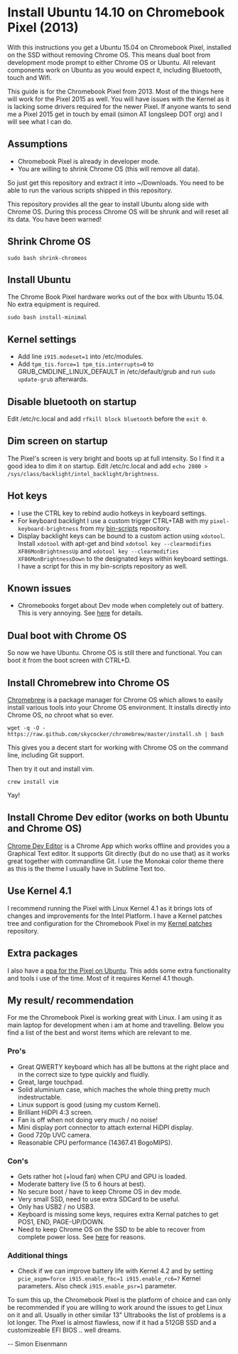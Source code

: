 Install Ubuntu 14.10 on Chromebook Pixel (2013)
===============================================

With this instructions you get a Ubuntu 15.04 on Chromebook Pixel, installed
on the SSD without removing Chrome OS. This means dual boot from development
mode prompt to either Chrome OS or Ubuntu. All relevant components work on
Ubuntu as you would expect it, including Bluetooth, touch and Wifi.

This guide is for the Chromebook Pixel from 2013. Most of the things here
will work for the Pixel 2015 as well. You will have issues with the Kernel as
it is lacking some drivers required for the newer Pixel. If anyone wants to
send me a Pixel 2015 get in touch by email (simon AT longsleep DOT org) and I
will see what I can do.

## Assumptions

 - Chromebook Pixel is already in developer mode.
 - You are willing to shrink Chrome OS (this will remove all data).

So just get this repository and extract it into ~/Downloads. You need to be able
to run the various scripts shipped in this repository.

This repository provides all the gear to install Ubuntu along side with Chrome
OS. During this process Chrome OS will be shrunk and will reset all its data.
You have been warned!

## Shrink Chrome OS

    sudo bash shrink-chromeos

## Install Ubuntu

  The Chrome Book Pixel hardware works out of the box with Ubuntu 15.04. No
  extra equipment is required.

    sudo bash install-minimal

## Kernel settings

  - Add line `i915.modeset=1` into /etc/modules.
  - Add `tpm_tis.force=1 tpm_tis.interrupts=0` to GRUB_CMDLINE_LINUX_DEFAULT in
    /etc/default/grub and run `sudo update-grub` afterwards.

## Disable bluetooth on startup

  Edit /etc/rc.local and add `rfkill block bluetooth` before the `exit 0`.

## Dim screen on startup

  The Pixel's screen is very bright and boots up at full intensity. So I find
  it a good idea to dim it on startup. Edit /etc/rc.local and add
  `echo 2800 > /sys/class/backlight/intel_backlight/brightness`.

## Hot keys

  - I use the CTRL key to rebind audio hotkeys in keyboard settings.
  - For keyboard backlight I use a custom trigger CTRL+TAB with my
    `pixel-keyboard-brightness` from my [bin-scripts](https://github.com/longsleep/bin-scripts) repository.
  - Display backlight keys can be bound to a custom action using `xdotool`.
    Install `xdotool` with apt-get and bind `xdotool key --clearmodifies XF86MonBrightnessUp`
    and `xdotool key --clearmodifies XF86MonBrightnessDown` to the designated
    keys within keyboard settings. I have a script for this in my bin-scripts
    repository as well.

## Known issues

  - Chromebooks forget about Dev mode when completely out of battery. This is
    very annoying. See [here](http://dev.chromium.org/chromium-os/developer-information-for-chrome-os-devices/workaround-for-battery-discharge-in-dev-mode) for
    details.

## Dual boot with Chrome OS

  So now we have Ubuntu. Chrome OS is still there and functional. You can boot
  it from the boot screen with CTRL+D.

## Install Chromebrew into Chrome OS

  [Chromebrew](http://skycocker.github.io/chromebrew/) is a package manager for
  Chrome OS which allows to easily install various tools into your Chrome OS
  environment. It installs directly into Chrome OS, no chroot what so ever.

    wget -q -O - https://raw.github.com/skycocker/chromebrew/master/install.sh | bash

  This gives you a decent start for working with Chrome OS on the command line,
  including Git support.

  Then try it out and install vim.

    crew install vim

  Yay!

## Install Chrome Dev editor (works on both Ubuntu and Chrome OS)

  [Chrome Dev Editor](https://chrome.google.com/webstore/detail/chrome-dev-editor-develop/pnoffddplpippgcfjdhbmhkofpnaalpg)
  is a Chrome App which works offline and provides you a Graphical Text editor.
  It supports Git directly (but do no use that) as it works great together with
  commandline Git. I use the Monokai color theme there as this is the theme I
  usually have in Sublime Text too.

## Use Kernel 4.1

  I recommend running the Pixel with Linux Kernel 4.1 as it brings lots of
  changes and improvements for the Intel Platform. I have a Kernel patches
  tree and configuration for the Chromebook Pixel in my [Kernel patches](https://github.com/longsleep/linux_patches/tree/pixel) repository.

## Extra packages

  I also have a [ppa for the Pixel on Ubuntu](https://launchpad.net/~longsleep/+archive/ubuntu/pixel-extras). This adds some extra functionality and tools i use of the
  time. Most of it requires Kernel 4.1 though.

## My result/ recommendation

  For me the Chromebook Pixel is working great with Linux. I am using it as
  main laptop for development when i am at home and travelling. Below you find
  a list of the best and worst items which are relevant to me.

### Pro's

  + Great QWERTY keyboard which has all be buttons at the right place and in
    the correct size to type quickly and fluidly.
  + Great, large touchpad.
  + Solid aluminium case, which maches the whole thing pretty much
    indestructable.
  + Linux support is good (using my custom Kernel).
  + Brilliant HiDPI 4:3 screen.
  + Fan is off when not doing very much / no noise!
  + Mini display port connector to attach external HiDPI display.
  + Good 720p UVC camera.
  + Reasonable CPU performance (14367.41 BogoMIPS).

### Con's

  - Gets rather hot (+loud fan) when CPU and GPU is loaded.
  - Moderate battery live (5 to 6 hours at best).
  - No secure boot / have to keep Chrome OS in dev mode.
  - Very small SSD, need to use extra SDCard to be useful.
  - Only has USB2 / no USB3.
  - Keyboard is missing some keys, requires extra Kernal patches to get
    POS1, END, PAGE-UP/DOWN.
  - Need to keep Chrome OS on the SSD to be able to recover from complete
    power loss. See [here](http://dev.chromium.org/chromium-os/developer-information-for-chrome-os-devices/workaround-for-battery-discharge-in-dev-mode) for
    reasons.

### Additional things

  - Check if we can improve battery life with Kernel 4.2 and
    by setting `pcie_aspm=force i915.enable_fbc=1 i915.enable_rc6=7`
    Kernel parameters. Also check `i915.enable_psr=1` parameter.


To sum this up, the Chromebook Pixel is the platform of choice and can only
be recommended if you are willing to work around the issues to get Linux on
it and all. Usually in other similar 13" Ultrabooks the list of problems is
a lot longer. The Pixel is almost flawless, now if it had a 512GB SSD and a
customizeable EFI BIOS .. well dreams.

--
Simon Eisenmann
